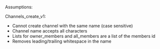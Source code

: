 Assumptions:

Channels_create_v1:
- Cannot create channel with the same name (case sensitive)
- Channel name accepts all characters
- Lists for owner_members and all_members are a list of the members id
- Removes leading/trailing whitespace in the name
